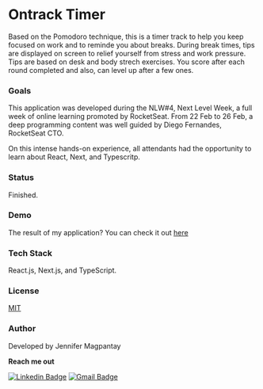 # Ontrack Timer 

Based on the Pomodoro technique, this is a timer track to help you keep focused on work and to reminde you about breaks. During break times, tips are displayed on screen to relief yourself from stress and work pressure. Tips are based on desk and body strech exercises. You score after each round completed and also, can level up after a few ones.

### Goals

This application was developed during the NLW#4, Next Level Week, a full week of online learning promoted by RocketSeat. From 22 Feb to 26 Feb, a deep programming content was well guided by Diego Fernandes, RocketSeat CTO. 

On this intense hands-on experience, all attendants had the opportunity to learn about React, Next, and Typescritp.  

### Status

Finished.

### Demo

The result of my application? You can check it out [here](https://ontrack-timer.vercel.app/)

### Tech Stack

React.js, Next.js, and TypeScript.

### License

[MIT](https://choosealicense.com/licenses/mit/)
    
### Author

Developed by Jennifer Magpantay 

**Reach me out** 

[![Linkedin Badge](https://img.shields.io/badge/-Jennifer-blue?style=flat-square&logo=Linkedin&logoColor=white&link=https://www.linkedin.com/in/jennifermagpantay/)](https://www.linkedin.com/in/jennifermagpantay/) [![Gmail Badge](https://img.shields.io/badge/-jennifer.magpantay@gmail.com-c14438?style=flat-square&logo=Gmail&logoColor=white&link=mailto:jennifer.magpantay@gmail.com)](mailto:jennifer.magpantay@gmail.com)
